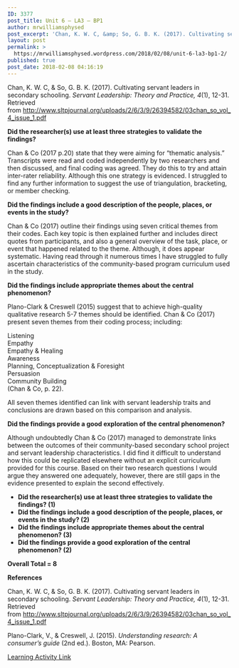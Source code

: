 ```yaml
---
ID: 3377
post_title: Unit 6 – LA3 – BP1
author: mrwilliamsphysed
post_excerpt: 'Chan, K. W. C, &amp; So, G. B. K. (2017). Cultivating servant leaders in secondary schooling.&nbsp;Servant Leadership: Theory and Practice, 4(1), 12-31. Retrieved from&nbsp;http://www.sltpjournal.org/uploads/2/6/3/9/26394582/03chan_so_vol_4_issue_1.pdf Did the researcher(s) use at least three strategies to validate the findings? Chan &amp; Co (2017 p.20) state that they were aiming for &ldquo;thematic analysis.&rdquo; Transcripts were read and coded independently &hellip; <a href="https://mrwilliamsphysed.wordpress.com/2018/02/08/unit-6-la3-bp1-2/">Continue reading <span>Unit 6 &ndash; LA3 &ndash;&nbsp;BP1</span></a>'
layout: post
permalink: >
  https://mrwilliamsphysed.wordpress.com/2018/02/08/unit-6-la3-bp1-2/
published: true
post_date: 2018-02-08 04:16:19
---
```

Chan, K. W. C, &amp; So, G. B. K. (2017). Cultivating servant leaders in secondary schooling. <em>Servant Leadership: Theory and Practice, 4</em>(1), 12-31. Retrieved from <a href="http://www.sltpjournal.org/uploads/2/6/3/9/26394582/03chan_so_vol_4_issue_1.pdf">http://www.sltpjournal.org/uploads/2/6/3/9/26394582/03chan_so_vol_4_issue_1.pdf</a>

<strong>Did the researcher(s) use at least three strategies to validate the findings?</strong>

Chan &amp; Co (2017 p.20) state that they were aiming for &#8220;thematic analysis.&#8221; Transcripts were read and coded independently by two researchers and then discussed, and final coding was agreed. They do this to try and attain inter-rater reliability. Although this one strategy is evidenced. I struggled to find any further information to suggest the use of triangulation, bracketing, or member checking.

<strong>Did the findings include a good description of the people, places, or events in the study?</strong>

Chan &amp; Co (2017) outline their findings using seven critical themes from their codes. Each key topic is then explained further and includes direct quotes from participants, and also a general overview of the task, place, or event that happened related to the theme. Although, it does appear systematic. Having read through it numerous times I have struggled to fully ascertain characteristics of the community-based program curriculum used in the study.

<strong>Did the findings include appropriate themes about the central phenomenon?</strong>

Plano-Clark &amp; Creswell (2015) suggest that to achieve high-quality qualitative research 5-7 themes should be identified. Chan &amp; Co (2017) present seven themes from their coding process; including:

Listening<br />
Empathy<br />
Empathy &amp; Healing<br />
Awareness<br />
Planning, Conceptualization &amp; Foresight<br />
Persuasion<br />
Community Building<br />
(Chan &amp; Co, p. 22).

All seven themes identified can link with servant leadership traits and conclusions are drawn based on this comparison and analysis.

<strong>Did the findings provide a good exploration of the central phenomenon?</strong>

Although undoubtedly Chan &amp; Co (2017) managed to demonstrate links between the outcomes of their community-based secondary school project and servant leadership characteristics. I did find it difficult to understand how this could be replicated elsewhere without an explicit curriculum provided for this course. Based on their two research questions I would argue they answered one adequately, however, there are still gaps in the evidence presented to explain the second effectively.

<ul>
<li><strong>Did the researcher(s) use at least three strategies to validate the findings? (1)</strong></li>
<li><strong>Did the findings include a good description of the people, places, or events in the study? (2)</strong></li>
<li><strong>Did the findings include appropriate themes about the central phenomenon? (3)</strong></li>
<li><strong>Did the findings provide a good exploration of the central phenomenon? (2)</strong></li>
</ul>

<strong>Overall Total = 8</strong>

<strong>References</strong>

Chan, K. W. C, &amp; So, G. B. K. (2017). Cultivating servant leaders in secondary schooling. <em>Servant Leadership: Theory and Practice, 4</em>(1), 12-31. Retrieved from <a href="http://www.sltpjournal.org/uploads/2/6/3/9/26394582/03chan_so_vol_4_issue_1.pdf">http://www.sltpjournal.org/uploads/2/6/3/9/26394582/03chan_so_vol_4_issue_1.pdf</a>

Plano-Clark, V., &amp; Creswell, J. (2015). <em>Understanding research: A consumer’s guide</em> (2nd ed.). Boston, MA: Pearson.

<a href="https://create.twu.ca/ldrs591/unit-6-learning-activities/">Learning Activity Link</a>